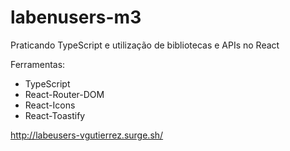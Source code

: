 # labenusers-m3

Praticando TypeScript e utilização de bibliotecas e APIs no React

Ferramentas:

- TypeScript
- React-Router-DOM
- React-Icons
- React-Toastify

http://labeusers-vgutierrez.surge.sh/

